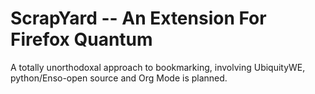 # ScrapYard -- An Extension For Firefox Quantum

A totally unorthodoxal approach to bookmarking, involving UbiquityWE, python/Enso-open source and Org Mode is planned.
